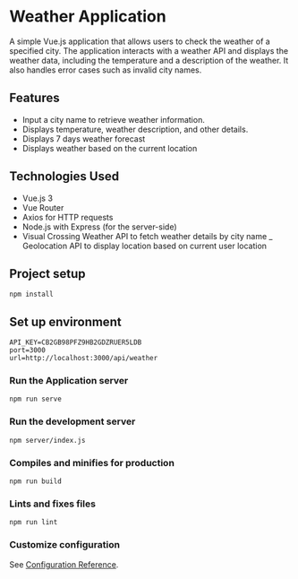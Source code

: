 # Weather Application

A simple Vue.js application that allows users to check the weather of a specified city. The application interacts with a weather API and displays the weather data, including the temperature and a description of the weather. It also handles error cases such as invalid city names.

## Features

- Input a city name to retrieve weather information.
- Displays temperature, weather description, and other details.
- Displays 7 days weather forecast
- Displays weather based on the current location 

## Technologies Used

- Vue.js 3
- Vue Router
- Axios for HTTP requests
- Node.js with Express (for the server-side)
- Visual Crossing Weather API to fetch weather details by city name
_ Geolocation API to display location based on current user location

## Project setup
```
npm install
```

## Set up environment
```
API_KEY=CB2GB98PFZ9HB2GDZRUER5LDB
port=3000
url=http://localhost:3000/api/weather
```
### Run the Application server
```
npm run serve
```

### Run the development server
```
npm server/index.js
```

### Compiles and minifies for production
```
npm run build
```

### Lints and fixes files
```
npm run lint
```

### Customize configuration
See [Configuration Reference](https://cli.vuejs.org/config/).
